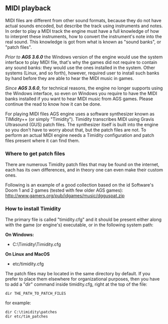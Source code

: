 ## MIDI playback

MIDI files are different from other sound formats, because they do not have actual sounds encoded, but describe the track using instruments and notes. In order to play a MIDI track the engine must have a full knowledge of how to interpret these instruments, how to convert the instrument's note into the real sound. This knowledge is got from what is known as "sound banks", or "patch files".

_Prior to **AGS 3.6.0**_ the Windows version of the engine would use the system interface to play MIDI file, that's why the games did not require to contain any sound banks: they would use the ones installed in the system. Other systems (Linux, and so forth), however, required user to install such banks by hand before they are able to hear the MIDI music in games.

_Since **AGS 3.6.0**_, for technical reasons, the engine no longer supports using the Windows interface, so even on Windows you require to have the MIDI banks installed if you want to hear MIDI music from AGS games. Please continue the read to know how it can be done.

For playing MIDI files AGS engine uses a software synthesizer known as TiMidity++ (or simply "Timidity"). Timidity transcribes MIDI using Gravis Ultrasound (GUS) patch files. The synthesizer itself is built into the engine so you don't have to worry about that, but the patch files are not. To perform an actual MIDI engine needs a Timidity configuration and patch files present where it can find them.

### Where to get patch files

There are numerous Timidity patch files that may be found on the internet, each has its own differences, and in theory one can even make their custom ones.

Following is an example of a good collection based on the id Software's Doom 1 and 2 games (tested with few older AGS games):<br>
http://www.gamers.org/pub/idgames/music/dgguspat.zip

### How to install Timidity

The primary file is called "timidity.cfg" and it should be present either along with the game (or engine's) executable, or in the following system path:

**On Windows:**
* C:\Timidity\Timidity.cfg

**On Linux and MacOS**
* etc/timidity.cfg

The patch files may be located in the same directory by default. If you prefer to place them elsewhere for organizational purposes, then you have to add a "dir" command inside timidity.cfg, right at the top of the file:

    dir THE_PATH_TO_PATCH_FILES

for example:

    dir C:\timidity\patches
    dir etc/tim_patches
